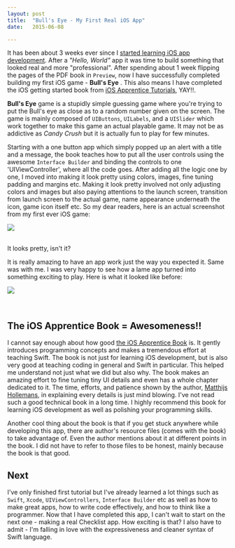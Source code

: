 ```yaml
---
layout: post
title:  "Bull's Eye - My First Real iOS App"
date:   2015-06-08

---
```


It has been about 3 weeks ever since I [started learning iOS app development][1]. After a *"Hello, World"* app it was time to build something that looked real and more "professional". After spending about 1 week flipping the pages of the PDF book in `Preview`, now I have successfully completed building my first iOS game - **Bull's Eye** . This also means I have completed the iOS getting started book from [iOS Apprentice Tutorials][2], YAY!!. 

**Bull's Eye** game is a stupidly simple guessing game where you're trying to put the Bull's eye as close as to a random number given on the screen. The game is mainly composed of `UIButtons`, `UILabels`, and a `UISlider` which work together to make this game an actual playable game. It may not be as addictive as *Candy Crush* but it is actually fun to play for few minutes.

Starting with a one button app which simply popped up an alert with a title and a message, the book teaches how to put all the user controls using the awesome `Interface Builder` and binding the controls to one 'UIViewController', where all the code goes. After adding all the logic one by one, I moved into making it look pretty using colors, images, fine tuning padding and margins etc. Making it look pretty involved not only adjusting colors and images but also paying attentions to the launch screen, transition from launch screen to the actual game, name appearance underneath the icon, game icon itself etc. So my dear readers, here is an actual screenshot from my first ever iOS game:

![][APPIMG]

<br/>
It looks pretty, isn't it?

It is really amazing to have an app work just the way you expected it. Same was with me. I was very happy to see how a lame app turned into something exciting to play. Here is what it looked like before:

![][DRAFTIMG]

<br/>

## The iOS Apprentice Book = Awesomeness!!

I cannot say enough about how good [the iOS Apprentice Book][2] is. It gently introduces programming concepts and makes a tremendous effort at teaching Swift. The book is not just for learning iOS development, but is also very good at teaching coding in general and Swift in particular. This helped me understand not just what we did but also why. The book makes an amazing effort to fine tuning tiny UI details and even has a whole chapter dedicated to it. The time, efforts, and patience shown by the author, [Matthijs Hollemans][3], in explaining every details is just mind blowing. I've not read such a good technical book in a long time. I highly recommend this book for learning iOS development as well as polishing your programming skills.

Another cool thing about the book is that if you get stuck anywhere while developing this app, there are author's resource files (comes with the book) to take advantage of. Even the author mentions about it at different points in the book. I did not have to refer to those files to be honest, mainly because the book is that good.


## Next

I've only finished first tutorial but I've already learned a lot things such as `Swift`, `Xcode`, `UIViewControllers`, `Interface Builder` etc as well as how to make great apps, how to write code effectively, and how to think like a programmer. Now that I have completed this app, I can't wait to start on the next one - making a real Checklist app. How exciting is that? I also have to admit - I'm falling in love with the expressiveness and cleaner syntax of Swift language. 

[APPIMG]: /images/BullsEye_Final.png
[DRAFTIMG]: /images/BullsEye_Draft.png
[1]: http://racharya.github.io/2015/06/01/One-Button-App.html
[2]: http://www.raywenderlich.com/store/ios-apprentice
[3]: http://matthijshollemans.com